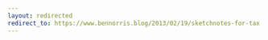 ```yaml
---
layout: redirected
redirect_to: https://www.bennorris.blog/2013/02/19/sketchnotes-for-tax.html
---
```


